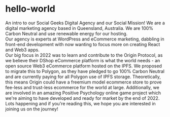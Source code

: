 # hello-world
An intro to our Social Geeks Digital Agency and our Social Mission!
We are a digital marketing agency based in Queensland, Australia.  We are 100% Carbon Neutral and use renewable energy for our hosting.  
Our agency is experts at WordPress and eCommerce marketing, dabbling in front-end development with now wanting to focus more on creating React and Web3 apps.  
Our big focus in 2022 was to learn and contribute to the Origin Protocol, as we believe their DShop eCommerce platform is what the world needs - an open source Web3 eCommerce platform hosted on the IPFS.  We proposed to migrate this to Polygon, as they have pledged to go 100% Carbon Neutral and are currently paying for all Polygon use of IPFS storage.  Theoretically, this means Origin could have a freemium model ecommerce store to prove fee-less and trust-less ecommerce for the world at large.
Additionally, we are involved in an amazing Positive Psychology online game project which we're aiming to have developed and ready for market by the end of 2022.  
Lots happening and if you're reading this, we hope you are interested in joining us on the journey!
